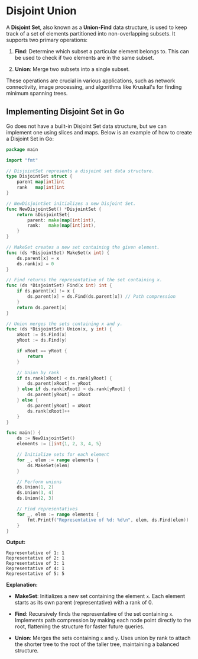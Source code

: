 # Disjoint Union

A **Disjoint Set**, also known as a **Union-Find** data structure, is used to keep track of a set of elements partitioned into non-overlapping subsets. It supports two primary operations:

1. **Find**: Determine which subset a particular element belongs to. This can be used to check if two elements are in the same subset.

2. **Union**: Merge two subsets into a single subset.

These operations are crucial in various applications, such as network connectivity, image processing, and algorithms like Kruskal's for finding minimum spanning trees.

## Implementing Disjoint Set in Go

Go does not have a built-in Disjoint Set data structure, but we can implement one using slices and maps. Below is an example of how to create a Disjoint Set in Go:

```go
package main

import "fmt"

// DisjointSet represents a disjoint set data structure.
type DisjointSet struct {
	parent map[int]int
	rank   map[int]int
}

// NewDisjointSet initializes a new Disjoint Set.
func NewDisjointSet() *DisjointSet {
	return &DisjointSet{
		parent: make(map[int]int),
		rank:   make(map[int]int),
	}
}

// MakeSet creates a new set containing the given element.
func (ds *DisjointSet) MakeSet(x int) {
	ds.parent[x] = x
	ds.rank[x] = 0
}

// Find returns the representative of the set containing x.
func (ds *DisjointSet) Find(x int) int {
	if ds.parent[x] != x {
		ds.parent[x] = ds.Find(ds.parent[x]) // Path compression
	}
	return ds.parent[x]
}

// Union merges the sets containing x and y.
func (ds *DisjointSet) Union(x, y int) {
	xRoot := ds.Find(x)
	yRoot := ds.Find(y)

	if xRoot == yRoot {
		return
	}

	// Union by rank
	if ds.rank[xRoot] < ds.rank[yRoot] {
		ds.parent[xRoot] = yRoot
	} else if ds.rank[xRoot] > ds.rank[yRoot] {
		ds.parent[yRoot] = xRoot
	} else {
		ds.parent[yRoot] = xRoot
		ds.rank[xRoot]++
	}
}

func main() {
	ds := NewDisjointSet()
	elements := []int{1, 2, 3, 4, 5}

	// Initialize sets for each element
	for _, elem := range elements {
		ds.MakeSet(elem)
	}

	// Perform unions
	ds.Union(1, 2)
	ds.Union(3, 4)
	ds.Union(2, 3)

	// Find representatives
	for _, elem := range elements {
		fmt.Printf("Representative of %d: %d\n", elem, ds.Find(elem))
	}
}
```

**Output:**

```
Representative of 1: 1
Representative of 2: 1
Representative of 3: 1
Representative of 4: 1
Representative of 5: 5
```

**Explanation:**

- **MakeSet**: Initializes a new set containing the element `x`. Each element starts as its own parent (representative) with a rank of 0.

- **Find**: Recursively finds the representative of the set containing `x`. Implements path compression by making each node point directly to the root, flattening the structure for faster future queries.

- **Union**: Merges the sets containing `x` and `y`. Uses union by rank to attach the shorter tree to the root of the taller tree, maintaining a balanced structure.
